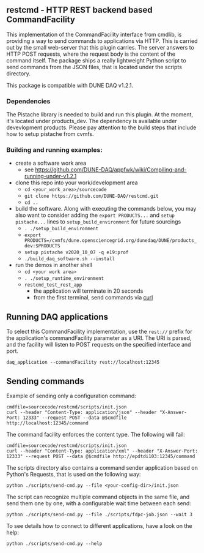 ## restcmd - HTTP REST backend based CommandFacility
This implementation of the CommandFacility interface from cmdlib, is providing a way to send
commands to applications via HTTP. This is carried out by the small web-server that this plugin
carries. The server answers to HTTP POST requests, where the request body is the content of the
command itself. The package ships a really lightweight Python script to send commands from the
JSON files, that is located under the scripts directory.

This package is compatible with DUNE DAQ v1.2.1.

### Dependencies
The Pistache library is needed to build and run this plugin. At the moment, it's located under products_dev. 
The dependency is available under devevlopment products. Please pay attention to the build steps that include how to setup pistache from cvmfs.

### Building and running examples:

* create a software work area
  * see https://github.com/DUNE-DAQ/appfwk/wiki/Compiling-and-running-under-v1.2.1
* clone this repo into your work/development area
  * `cd <your_work_area>/sourcecode`
  * `git clone https://github.com/DUNE-DAQ/restcmd.git`
  * `cd ..`
* build the software. Along with executing the commands below, you may also want to consider adding the `export PRODUCTS...` and `setup pistache...` lines to `setup_build_environment` for future sourcings
  * `. ./setup_build_environment`
  * `export PRODUCTS=/cvmfs/dune.opensciencegrid.org/dunedaq/DUNE/products_dev:$PRODUCTS`
  * `setup pistache v2020_10_07 -q e19:prof`
  * `./build_daq_software.sh --install` 
* run the demos in another shell
  * `cd <your work area>`
  * `. ./setup_runtime_environment`
  * `restcmd_test_rest_app`
    * the application will terminate in 20 seconds
    * from the first terminal, send commands via [curl](#sendcom)

## Running DAQ applications
To select this CommandFacility implementation, use the `rest://` prefix for the application's commandFacility parameter as a URI.
The URI is parsed, and the facility will listen to POST requests on the specified interface and port. 

    daq_application --commandFacility rest://localhost:12345

## <a name="sendcom"></a> Sending commands
Example of sending only a configuration command:

    cmdfile=sourcecode/restcmd/scripts/init.json
    curl --header "Content-Type: application/json" --header "X-Answer-Port: 12333" --request POST --data @$cmdfile http://localhost:12345/command

The command facility enforces the content type. The following will fail:

    cmdfile=sourcecode/restcmd/scripts/init.json
    curl --header "Content-Type: application/xml" --header "X-Answer-Port: 12333" --request POST --data @$cmdfile http://epdtdi103:12345/command

The scripts directory also contains a command sender application based on Python's Requests, that is used on the following way:

    python ./scripts/send-cmd.py --file <your-config-dir>/init.json

The script can recognize multiple command objects in the same file, and send them one by one, with a configurable wait time between each send:

    python ./scripts/send-cmd.py --file ./scripts/fdpc-job.json --wait 3

To see details how to connect to different applications, have a look on the help:

    python ./scripts/send-cmd.py --help
